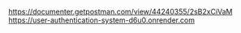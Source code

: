 https://documenter.getpostman.com/view/44240355/2sB2xCiVaM
https://user-authentication-system-d6u0.onrender.com
